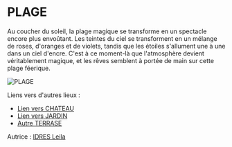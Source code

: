 # PLAGE 

Au coucher du soleil, la plage magique se transforme en un spectacle encore plus envoûtant. 
Les teintes du ciel se transforment en un mélange de roses, d'oranges et de violets, tandis que les étoiles s'allument une à une dans un ciel d'encre. 
C'est à ce moment-là que l'atmosphère devient véritablement magique, et les rêves semblent à portée de main sur cette plage féerique.

![PLAGE](https://th.bing.com/th/id/OIP.nitFd5upoOID62CRU9aCMwHaEK?pid=ImgDet&rs=1)

Liens vers d'autres lieux :

- [Lien vers CHATEAU](CHATEAU.md)
- [Lien vers JARDIN](JARDIN.md)
- [Autre TERRASE](TERRASE.md)

Autrice : [IDRES Leila](?)
